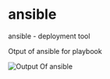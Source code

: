 # ansible
ansible - deployment tool

Otput of ansible for playbook

![Output Of ansible ](https://github.com/smitwaman/ansible/blob/main/op.png)
